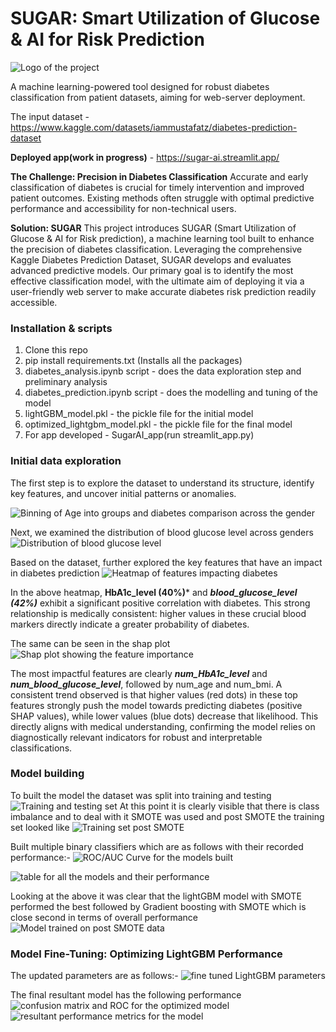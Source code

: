 # SUGAR: Smart Utilization of Glucose & AI for Risk Prediction
![Logo of the project](images/logo.jpeg)


A machine learning-powered tool designed for robust diabetes classification from patient datasets, aiming for web-server deployment.

The input dataset - https://www.kaggle.com/datasets/iammustafatz/diabetes-prediction-dataset

**Deployed app(work in progress)** - https://sugar-ai.streamlit.app/ 



**The Challenge: Precision in Diabetes Classification**
Accurate and early classification of diabetes is crucial for timely intervention and improved patient outcomes. Existing methods often struggle with optimal predictive performance and accessibility for non-technical users.

**Solution: SUGAR**
This project introduces SUGAR (Smart Utilization of Glucose & AI for Risk prediction), a machine learning tool built to enhance the precision of diabetes classification. Leveraging the comprehensive Kaggle Diabetes Prediction Dataset, SUGAR develops and evaluates advanced predictive models. Our primary goal is to identify the most effective classification model, with the ultimate aim of deploying it via a user-friendly web server to make accurate diabetes risk prediction readily accessible.

### Installation & scripts
1. Clone this repo
2. pip install requirements.txt (Installs all the packages)
3. diabetes_analysis.ipynb script - does the data exploration step and preliminary analysis
4. diabetes_prediction.ipynb script - does the modelling and tuning of the model
5. lightGBM_model.pkl - the pickle file for the initial model
6. optimized_lightgbm_model.pkl - the pickle file for the final model
7. For app developed - SugarAI_app(run streamlit_app.py)

### Initial data exploration
The first step is to explore the dataset to understand its structure, identify key features, and uncover initial patterns or anomalies.

![Binning of Age into groups and diabetes comparison across the gender](images/diabetes_prevelance_age_group.png)

Next, we examined the distribution of blood glucose level across genders
![Distribution of blood glucose level](images/distribution_blood_glucose.png)



Based on the dataset, further explored the key features that have an impact in diabetes prediction
![Heatmap of features impacting diabetes](images/heatmap_diabetes_features.png)

In the above heatmap, **HbA1c_level (40%)*** and ***blood_glucose_level (42%)*** exhibit a significant positive correlation with diabetes. This strong relationship is medically consistent: higher values in these crucial blood markers directly indicate a greater probability of diabetes.

The same can be seen in the shap plot
![Shap plot showing the feature importance](images/lightGBM_shap_plot.png)

The most impactful features are clearly ***num_HbA1c_level*** and ***num_blood_glucose_level***, followed by num_age and num_bmi. A consistent trend observed is that higher values (red dots) in these top features strongly push the model towards predicting diabetes (positive SHAP values), while lower values (blue dots) decrease that likelihood. This directly aligns with medical understanding, confirming the model relies on diagnostically relevant indicators for robust and interpretable classifications.


### Model building
To built the model the dataset was split into training and testing
![Training and testing set](images/training_Data_pre_smote.png)
At this point it is clearly visible that there is class imbalance and to deal with it SMOTE was used and 
post SMOTE the training set looked like
![Training set post SMOTE](images/Smote_data.png)



Built multiple binary classifiers which are as follows with their recorded performance:-
![ROC/AUC Curve for the models built](images/ROC_curve_all_models.png)



![table for all the models and their performance](images/training_dataset_table.png)

Looking at the above it was clear that the lightGBM model with SMOTE performed the best followed by Gradient boosting with SMOTE which is close second in terms of overall performance
![Model trained on post SMOTE data ](images/pre_tuning_lightgbm.png)

### Model Fine-Tuning: Optimizing LightGBM Performance

The updated parameters are as follows:-
![fine tuned LightGBM parameters](images/lightGBM_fine_tuned_parameters.png)

The final resultant model has the following performance
![confusion matrix and ROC for the optimized model](images/lightGBM_fine_tuned.png)
![resultant performance metrics for the model](images/LightGBM_fine_tuned_table.png)






